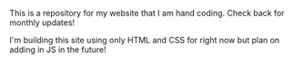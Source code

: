 This is a repository for my website that I am hand coding. Check back for monthly updates!

I'm building this site using only HTML and CSS for right now but plan on adding in JS in the future!